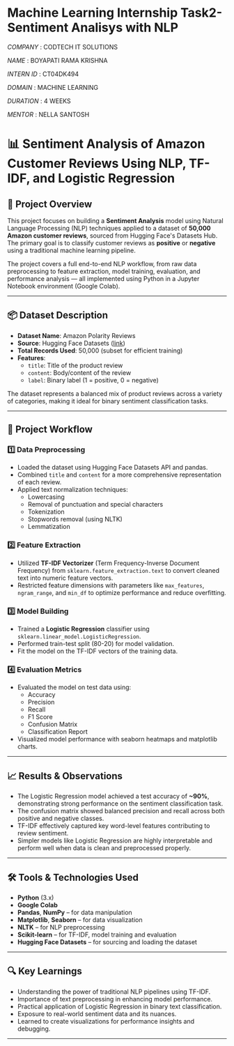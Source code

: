# Machine Learning Internship Task2-Sentiment Analisys with NLP

*COMPANY* : CODTECH IT SOLUTIONS

*NAME* : BOYAPATI RAMA KRISHNA

*INTERN ID* : CT04DK494

*DOMAIN* : MACHINE LEARNING

*DURATION* : 4 WEEKS

*MENTOR* : NELLA SANTOSH


# 📊 Sentiment Analysis of Amazon Customer Reviews Using NLP, TF-IDF, and Logistic Regression

## 🧠 Project Overview

This project focuses on building a **Sentiment Analysis** model using Natural Language Processing (NLP) techniques applied to a dataset of **50,000 Amazon customer reviews**, sourced from Hugging Face's Datasets Hub. The primary goal is to classify customer reviews as **positive** or **negative** using a traditional machine learning pipeline.

The project covers a full end-to-end NLP workflow, from raw data preprocessing to feature extraction, model training, evaluation, and performance analysis — all implemented using Python in a Jupyter Notebook environment (Google Colab).

---

## 📦 Dataset Description

- **Dataset Name**: Amazon Polarity Reviews
- **Source**: Hugging Face Datasets ([link](https://huggingface.co/datasets/amazon_polarity))
- **Total Records Used**: 50,000 (subset for efficient training)
- **Features**:
  - `title`: Title of the product review
  - `content`: Body/content of the review
  - `label`: Binary label (1 = positive, 0 = negative)

The dataset represents a balanced mix of product reviews across a variety of categories, making it ideal for binary sentiment classification tasks.

---

## 🧪 Project Workflow

### 1️⃣ Data Preprocessing
- Loaded the dataset using Hugging Face Datasets API and pandas.
- Combined `title` and `content` for a more comprehensive representation of each review.
- Applied text normalization techniques:
  - Lowercasing
  - Removal of punctuation and special characters
  - Tokenization
  - Stopwords removal (using NLTK)
  - Lemmatization

### 2️⃣ Feature Extraction
- Utilized **TF-IDF Vectorizer** (Term Frequency-Inverse Document Frequency) from `sklearn.feature_extraction.text` to convert cleaned text into numeric feature vectors.
- Restricted feature dimensions with parameters like `max_features`, `ngram_range`, and `min_df` to optimize performance and reduce overfitting.

### 3️⃣ Model Building
- Trained a **Logistic Regression** classifier using `sklearn.linear_model.LogisticRegression`.
- Performed train-test split (80-20) for model validation.
- Fit the model on the TF-IDF vectors of the training data.

### 4️⃣ Evaluation Metrics
- Evaluated the model on test data using:
  - Accuracy
  - Precision
  - Recall
  - F1 Score
  - Confusion Matrix
  - Classification Report
- Visualized model performance with seaborn heatmaps and matplotlib charts.

---

## 📈 Results & Observations

- The Logistic Regression model achieved a test accuracy of **~90%**, demonstrating strong performance on the sentiment classification task.
- The confusion matrix showed balanced precision and recall across both positive and negative classes.
- TF-IDF effectively captured key word-level features contributing to review sentiment.
- Simpler models like Logistic Regression are highly interpretable and perform well when data is clean and preprocessed properly.

---

## 🛠️ Tools & Technologies Used

- **Python** (3.x)
- **Google Colab**
- **Pandas**, **NumPy** – for data manipulation
- **Matplotlib**, **Seaborn** – for data visualization
- **NLTK** – for NLP preprocessing
- **Scikit-learn** – for TF-IDF, model training and evaluation
- **Hugging Face Datasets** – for sourcing and loading the dataset

---

## 🔍 Key Learnings

- Understanding the power of traditional NLP pipelines using TF-IDF.
- Importance of text preprocessing in enhancing model performance.
- Practical application of Logistic Regression in binary text classification.
- Exposure to real-world sentiment data and its nuances.
- Learned to create visualizations for performance insights and debugging.

---
